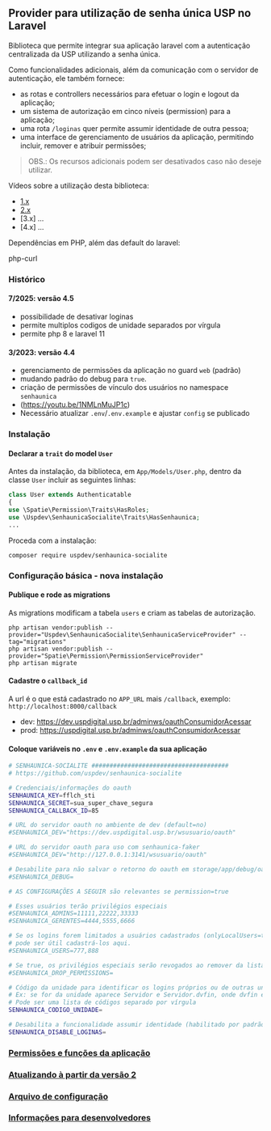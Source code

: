 ## Provider para utilização de senha única USP no Laravel

Biblioteca que permite integrar sua aplicação laravel com a autenticação centralizada da USP utilizando a senha única.

Como funcionalidades adicionais, além da comunicação com o servidor de autenticação, ele também fornece:

- as rotas e controllers necessários para efetuar o login e logout da aplicação;
- um sistema de autorização em cinco níveis (permission) para a aplicação;
- uma rota `/loginas` quer permite assumir identidade de outra pessoa;
- uma interface de gerenciamento de usuários da aplicação, permitindo incluir, remover e atribuir permissões;

> OBS.: Os recursos adicionais podem ser desativados caso não deseje utilizar.

Vídeos sobre a utilização desta biblioteca:

- [1.x](https://youtu.be/jLFM2AUFJgw)
- [2.x](https://www.youtube.com/watch?v=t6Zf3nK-oIo)
- [3.x] ...
- [4.x] ...

Dependências em PHP, além das default do laravel:

php-curl

### Histórico

#### 7/2025: versão 4.5

* possibilidade de desativar loginas
* permite multiplos codigos de unidade separados por vírgula
* permite php 8 e laravel 11

#### 3/2023: versão 4.4
* gerenciamento de permissões da aplicação no guard `web` (padrão)
* mudando padrão do debug para `true`.
* criação de permissões de vínculo dos usuários no namespace `senhaunica`
* (https://youtu.be/1NMLnMuJP1c)
* Necessário atualizar `.env`/`.env.example` e ajustar `config` se publicado

### Instalação

#### Declarar a `trait` do model `User`

Antes da instalação, da biblioteca, em `App/Models/User.php`, dentro da classe `User` incluir as seguintes linhas:

```php
class User extends Authenticatable
{
use \Spatie\Permission\Traits\HasRoles;
use \Uspdev\SenhaunicaSocialite\Traits\HasSenhaunica;
...
```
Proceda com a instalação:

```
composer require uspdev/senhaunica-socialite
```

### Configuração básica - nova instalação

#### Publique e rode as migrations

As migrations modificam a tabela `users` e criam as tabelas de autorização.

```
php artisan vendor:publish --provider="Uspdev\SenhaunicaSocialite\SenhaunicaServiceProvider" --tag="migrations"
php artisan vendor:publish --provider="Spatie\Permission\PermissionServiceProvider"
php artisan migrate
```
#### Cadastre o `callback_id`

A url é o que está cadastrado no `APP_URL` mais `/callback`, exemplo: `http://localhost:8000/callback`

- dev: https://dev.uspdigital.usp.br/adminws/oauthConsumidorAcessar
- prod: https://uspdigital.usp.br/adminws/oauthConsumidorAcessar

#### Coloque variáveis no `.env` e `.env.example` da sua aplicação

```sh
# SENHAUNICA-SOCIALITE ######################################
# https://github.com/uspdev/senhaunica-socialite

# Credenciais/informações do oauth
SENHAUNICA_KEY=fflch_sti
SENHAUNICA_SECRET=sua_super_chave_segura
SENHAUNICA_CALLBACK_ID=85

# URL do servidor oauth no ambiente de dev (default=no)
#SENHAUNICA_DEV="https://dev.uspdigital.usp.br/wsusuario/oauth"

# URL do servidor oauth para uso com senhaunica-faker
#SENHAUNICA_DEV="http://127.0.0.1:3141/wsusuario/oauth"

# Desabilite para não salvar o retorno do oauth em storage/app/debug/oauth/ (default=true)
#SENHAUNICA_DEBUG=

# AS CONFIGURAÇÕES A SEGUIR são relevantes se permission=true

# Esses usuários terão privilégios especiais
#SENHAUNICA_ADMINS=11111,22222,33333
#SENHAUNICA_GERENTES=4444,5555,6666

# Se os logins forem limitados a usuários cadastrados (onlyLocalUsers=true),
# pode ser útil cadastrá-los aqui.
#SENHAUNICA_USERS=777,888

# Se true, os privilégios especiais serão revogados ao remover da lista (default=false)
#SENHAUNICA_DROP_PERMISSIONS=

# Código da unidade para identificar os logins próprios ou de outras unidades
# Ex: se for da unidade aparece Servidor e Servidor.dvfin, onde dvfin é o setor do usuário, caso contrário aparece Servidorusp
# Pode ser uma lista de códigos separado por vírgula
SENHAUNICA_CODIGO_UNIDADE=

# Desabilita a funcionalidade assumir identidade (habilitado por padrão)
SENHAUNICA_DISABLE_LOGINAS=

```

### [Permissões e funções da aplicação](docs/permissions.md)
### [Atualizando à partir da versão 2](docs/updating.md)
### [Arquivo de configuração](docs/configuracao_detalhes.md)
### [Informações para desenvolvedores](docs/desenvolvedores.md)
